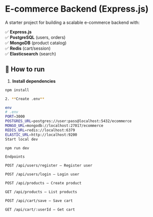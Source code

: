 # E-commerce Backend (Express.js)

A starter project for building a scalable e-commerce backend with:

✅ **Express.js**  
✅ **PostgreSQL** (users, orders)  
✅ **MongoDB** (product catalog)  
✅ **Redis** (cart/session)  
✅ **Elasticsearch** (search)

## 🚀 How to run

1. **Install dependencies**

```bash
npm install

2. **Create .env**

env
# .env
PORT=3000
POSTGRES_URL=postgres://user:pass@localhost:5432/ecommerce
MONGO_URL=mongodb://localhost:27017/ecommerce
REDIS_URL=redis://localhost:6379
ELASTIC_URL=http://localhost:9200
Start local dev

npm run dev

Endpoints

POST /api/users/register — Register user

POST /api/users/login — Login user

POST /api/products — Create product

GET /api/products — List products

POST /api/cart/save — Save cart

GET /api/cart/:userId — Get cart
```
